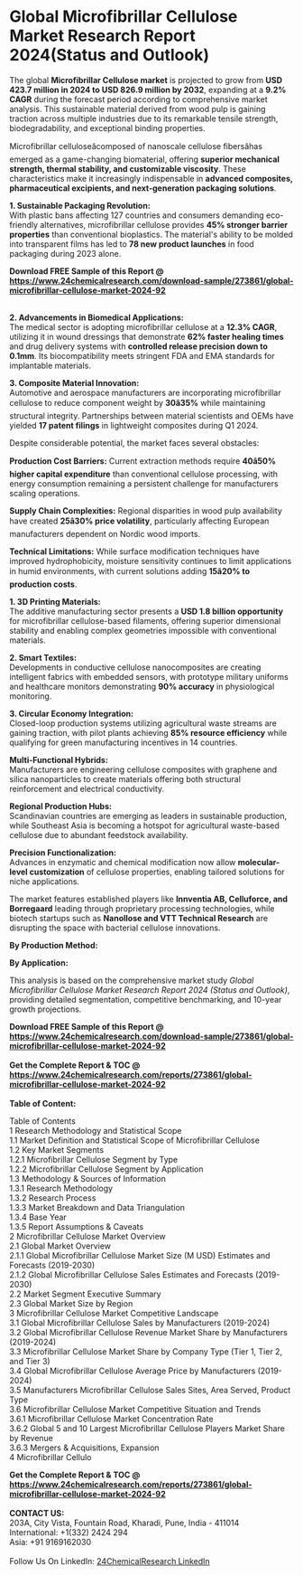 <h1>Global Microfibrillar Cellulose Market Research Report 2024(Status and Outlook)</h1><p>The global <strong>Microfibrillar Cellulose market</strong> is projected to grow from <strong>USD 423.7 million in 2024 to USD 826.9 million by 2032</strong>, expanding at a <strong>9.2% CAGR</strong> during the forecast period according to comprehensive market analysis. This sustainable material derived from wood pulp is gaining traction across multiple industries due to its remarkable tensile strength, biodegradability, and exceptional binding properties.</p><p>Microfibrillar celluloseâcomposed of nanoscale cellulose fibersâhas emerged as a game-changing biomaterial, offering <strong>superior mechanical strength, thermal stability, and customizable viscosity</strong>. These characteristics make it increasingly indispensable in <strong>advanced composites, pharmaceutical excipients, and next-generation packaging solutions</strong>.</p><p><strong>1. Sustainable Packaging Revolution:</strong><br>
With plastic bans affecting 127 countries and consumers demanding eco-friendly alternatives, microfibrillar cellulose provides <strong>45% stronger barrier properties</strong> than conventional bioplastics. The material's ability to be molded into transparent films has led to <strong>78 new product launches</strong> in food packaging during 2023 alone.</p><div><b>Download FREE Sample of this Report @ 
            <a href="https://www.24chemicalresearch.com/download-sample/273861/global-microfibrillar-cellulose-market-2024-92">
            https://www.24chemicalresearch.com/download-sample/273861/global-microfibrillar-cellulose-market-2024-92</a></b></div><br><p><strong>2. Advancements in Biomedical Applications:</strong><br>
The medical sector is adopting microfibrillar cellulose at a <strong>12.3% CAGR</strong>, utilizing it in wound dressings that demonstrate <strong>62% faster healing times</strong> and drug delivery systems with <strong>controlled release precision down to 0.1mm</strong>. Its biocompatibility meets stringent FDA and EMA standards for implantable materials.</p><p><strong>3. Composite Material Innovation:</strong><br>
Automotive and aerospace manufacturers are incorporating microfibrillar cellulose to reduce component weight by <strong>30â35%</strong> while maintaining structural integrity. Partnerships between material scientists and OEMs have yielded <strong>17 patent filings</strong> in lightweight composites during Q1 2024.</p><p>Despite considerable potential, the market faces several obstacles:</p><p><strong>Production Cost Barriers:</strong> Current extraction methods require <strong>40â50% higher capital expenditure</strong> than conventional cellulose processing, with energy consumption remaining a persistent challenge for manufacturers scaling operations.</p><p><strong>Supply Chain Complexities:</strong> Regional disparities in wood pulp availability have created <strong>25â30% price volatility</strong>, particularly affecting European manufacturers dependent on Nordic wood imports.</p><p><strong>Technical Limitations:</strong> While surface modification techniques have improved hydrophobicity, moisture sensitivity continues to limit applications in humid environments, with current solutions adding <strong>15â20% to production costs</strong>.</p><p><strong>1. 3D Printing Materials:</strong><br>
The additive manufacturing sector presents a <strong>USD 1.8 billion opportunity</strong> for microfibrillar cellulose-based filaments, offering superior dimensional stability and enabling complex geometries impossible with conventional materials.</p><p><strong>2. Smart Textiles:</strong><br>
Developments in conductive cellulose nanocomposites are creating intelligent fabrics with embedded sensors, with prototype military uniforms and healthcare monitors demonstrating <strong>90% accuracy</strong> in physiological monitoring.</p><p><strong>3. Circular Economy Integration:</strong><br>
Closed-loop production systems utilizing agricultural waste streams are gaining traction, with pilot plants achieving <strong>85% resource efficiency</strong> while qualifying for green manufacturing incentives in 14 countries.</p><p><strong>Multi-Functional Hybrids:</strong><br>
	Manufacturers are engineering cellulose composites with graphene and silica nanoparticles to create materials offering both structural reinforcement and electrical conductivity.</p><p><strong>Regional Production Hubs:</strong><br>
	Scandinavian countries are emerging as leaders in sustainable production, while Southeast Asia is becoming a hotspot for agricultural waste-based cellulose due to abundant feedstock availability.</p><p><strong>Precision Functionalization:</strong><br>
	Advances in enzymatic and chemical modification now allow <strong>molecular-level customization</strong> of cellulose properties, enabling tailored solutions for niche applications.</p><p>The market features established players like <strong>Innventia AB, Celluforce, and Borregaard</strong> leading through proprietary processing technologies, while biotech startups such as <strong>Nanollose and VTT Technical Research</strong> are disrupting the space with bacterial cellulose innovations.</p><p><strong>By Production Method:</strong></p><p><strong>By Application:</strong></p><p>This analysis is based on the comprehensive market study <em>Global Microfibrillar Cellulose Market Research Report 2024 (Status and Outlook)</em>, providing detailed segmentation, competitive benchmarking, and 10-year growth projections.</p><div><b>Download FREE Sample of this Report @ 
            <a href="https://www.24chemicalresearch.com/download-sample/273861/global-microfibrillar-cellulose-market-2024-92">
            https://www.24chemicalresearch.com/download-sample/273861/global-microfibrillar-cellulose-market-2024-92</a></b></div><br><div><b>Get the Complete Report & TOC @ 
            <a href="https://www.24chemicalresearch.com/reports/273861/global-microfibrillar-cellulose-market-2024-92">
            https://www.24chemicalresearch.com/reports/273861/global-microfibrillar-cellulose-market-2024-92</a></b></div><br>
            <b>Table of Content:</b><p>Table of Contents<br />
1 Research Methodology and Statistical Scope<br />
1.1 Market Definition and Statistical Scope of Microfibrillar Cellulose<br />
1.2 Key Market Segments<br />
1.2.1 Microfibrillar Cellulose Segment by Type<br />
1.2.2 Microfibrillar Cellulose Segment by Application<br />
1.3 Methodology & Sources of Information<br />
1.3.1 Research Methodology<br />
1.3.2 Research Process<br />
1.3.3 Market Breakdown and Data Triangulation<br />
1.3.4 Base Year<br />
1.3.5 Report Assumptions & Caveats<br />
2 Microfibrillar Cellulose Market Overview<br />
2.1 Global Market Overview<br />
2.1.1 Global Microfibrillar Cellulose Market Size (M USD) Estimates and Forecasts (2019-2030)<br />
2.1.2 Global Microfibrillar Cellulose Sales Estimates and Forecasts (2019-2030)<br />
2.2 Market Segment Executive Summary<br />
2.3 Global Market Size by Region<br />
3 Microfibrillar Cellulose Market Competitive Landscape<br />
3.1 Global Microfibrillar Cellulose Sales by Manufacturers (2019-2024)<br />
3.2 Global Microfibrillar Cellulose Revenue Market Share by Manufacturers (2019-2024)<br />
3.3 Microfibrillar Cellulose Market Share by Company Type (Tier 1, Tier 2, and Tier 3)<br />
3.4 Global Microfibrillar Cellulose Average Price by Manufacturers (2019-2024)<br />
3.5 Manufacturers Microfibrillar Cellulose Sales Sites, Area Served, Product Type<br />
3.6 Microfibrillar Cellulose Market Competitive Situation and Trends<br />
3.6.1 Microfibrillar Cellulose Market Concentration Rate<br />
3.6.2 Global 5 and 10 Largest Microfibrillar Cellulose Players Market Share by Revenue<br />
3.6.3 Mergers & Acquisitions, Expansion<br />
4 Microfibrillar Cellulo</p><div><b>Get the Complete Report & TOC @ 
            <a href="https://www.24chemicalresearch.com/reports/273861/global-microfibrillar-cellulose-market-2024-92">
            https://www.24chemicalresearch.com/reports/273861/global-microfibrillar-cellulose-market-2024-92</a></b></div><br><b>CONTACT US:</b><br>
            203A, City Vista, Fountain Road, Kharadi, Pune, India - 411014<br>
            International: +1(332) 2424 294<br>
            Asia: +91 9169162030 <br><br>
            Follow Us On LinkedIn: <a href="https://www.linkedin.com/company/24chemicalresearch/">24ChemicalResearch LinkedIn</a>